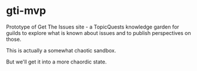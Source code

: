 gti-mvp
=======

Prototype of Get The Issues site - a TopicQuests knowledge garden for guilds to explore what is known about issues and to publish perspectives on those.

This is actually a somewhat chaotic sandbox.

But we'll get it into a more chaordic state.
